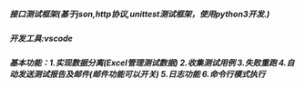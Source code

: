##### 接口测试框架(基于json,http协议,unittest测试框架，使用python3开发.)
##### 开发工具:vscode
##### 基本功能：1.实现数据分离(Excel管理测试数据) 2.收集测试用例 3.失败重跑 4.自动发送测试报告及邮件(邮件功能可以开关) 5.日志功能 6.命令行模式执行


